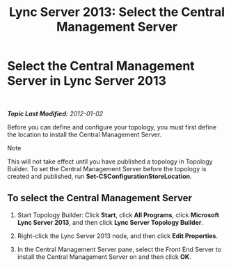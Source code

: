 ﻿---
title: 'Lync Server 2013: Select the Central Management Server'
TOCTitle: Select the Central Management Server
ms:assetid: 1ca6b7d0-125c-4727-aac4-2d683d23394d
ms:mtpsurl: https://technet.microsoft.com/en-us/library/JJ204726(v=OCS.15)
ms:contentKeyID: 48183561
ms.date: 07/23/2014
mtps_version: v=OCS.15
---

<div data-xmlns="http://www.w3.org/1999/xhtml">

<div class="topic" data-xmlns="http://www.w3.org/1999/xhtml" data-msxsl="urn:schemas-microsoft-com:xslt" data-cs="http://msdn.microsoft.com/en-us/">

<div data-asp="http://msdn2.microsoft.com/asp">

# Select the Central Management Server in Lync Server 2013

</div>

<div id="mainSection">

<div id="mainBody">

<span> </span>

_**Topic Last Modified:** 2012-01-02_

Before you can define and configure your topology, you must first define the location to install the Central Management Server.

<div>


> [!NOTE]
> This will not take effect until you have published a topology in Topology Builder. To set the Central Management Server before the topology is created and published, run <STRONG>Set-CSConfigurationStoreLocation</STRONG>.



</div>

<div>

## To select the Central Management Server

1.  Start Topology Builder: Click **Start**, click **All Programs**, click **Microsoft Lync Server 2013**, and then click **Lync Server Topology Builder**.

2.  Right-click the Lync Server 2013 node, and then click **Edit Properties**.

3.  In the Central Management Server pane, select the Front End Server to install the Central Management Server on and then click **OK**.

</div>

</div>

<span> </span>

</div>

</div>

</div>

